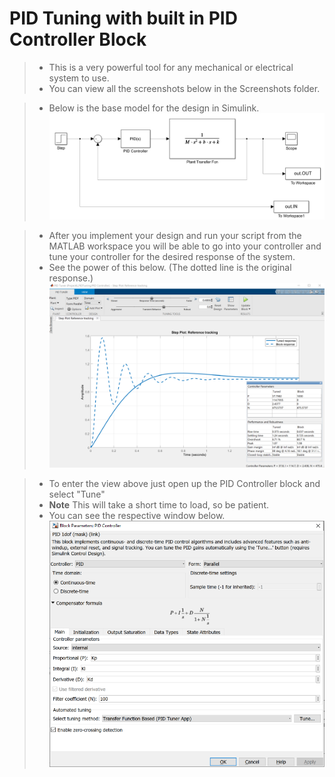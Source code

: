 # PID Tuning with built in PID Controller Block 

> * This is a very powerful tool for any mechanical or electrical system to use. 
> * You can view all the screenshots below in the Screenshots folder. 


> * Below is the base model for the design in Simulink.
 ![Screenshot](Screenshots/PID_MainModel.PNG)

> * After you implement your design and run your script from the MATLAB workspace you will be able to go into your controller and tune your controller for the desired response of the system. 
> * See the power of this below. (The dotted line is the original response.)
 ![Screenshot](Screenshots/PID_TuneView.png)
 
 > * To enter the view above just open up the PID Controller block and select "Tune"
 > * __Note__ This will take a short time to load, so be patient. 
 > * You can see the respective window below. 
  ![Screenshot](Screenshots/PID_BlockControls.png)
